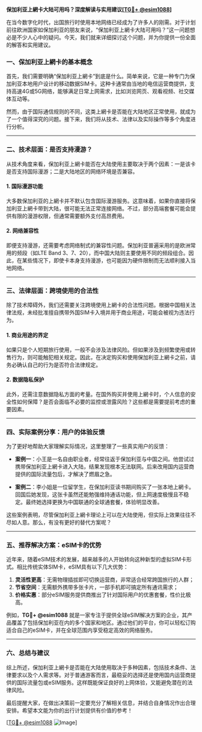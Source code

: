**保加利亚上網卡大陆可用吗？深度解读与实用建议[[TG💪+ @esim1088](https://t.me/s/esim1088)]**

在当今数字化时代，出国旅行时使用本地网络已经成为了许多人的刚需。对于计划前往欧洲国家如保加利亚的朋友来说，“保加利亚上網卡大陆可用吗？”这一问题想必是不少人心中的疑问。今天，我们就来详细探讨这个问题，并为你提供一份全面的解答和实用建议。

### 一、保加利亚上網卡的基本概念

首先，我们需要明确“保加利亚上網卡”到底是什么。简单来说，它是一种专门为保加利亚本地用户设计的移动数据SIM卡。这种卡通常由当地的电信运营商提供，支持高速4G或5G网络，能够满足日常上网需求，比如浏览网页、观看视频、社交媒体互动等。

然而，由于国际通信规则的不同，这类上網卡是否能在大陆地区正常使用，就成为了一个值得深究的问题。接下来，我们将从技术、法律以及实际操作等多个角度进行分析。

---

### 二、技术层面：是否支持漫游？

从技术角度来看，保加利亚上網卡能否在大陆使用主要取决于两个因素：一是该卡是否支持国际漫游；二是大陆地区的网络环境是否兼容。

#### 1. 国际漫游功能

大多数保加利亚的上網卡并不默认包含国际漫游服务。这意味着，如果你直接将保加利亚上網卡带到大陆，很可能无法正常连接网络。不过，部分高端套餐可能会提供有限的漫游权限，但通常需要额外支付高昂费用。

#### 2. 网络兼容性

即便支持漫游，还需要考虑网络制式的兼容性问题。保加利亚普遍采用的是欧洲常用的频段（如LTE Band 3、7、20），而中国大陆则主要使用不同的频段组合。因此，在某些情况下，即使卡本身支持漫游，也可能因为硬件限制而无法顺利接入当地网络。

---

### 三、法律层面：跨境使用的合法性

除了技术障碍外，我们还需要关注跨境使用上網卡的合法性问题。根据中国相关法律法规，未经批准擅自携带外国SIM卡入境并用于商业用途，可能会被视为违法行为。

#### 1. 商业用途的界定

如果只是个人短期旅行使用，一般不会涉及法律风险。但如果涉及到频繁使用或转售行为，则可能触犯相关规定。因此，在决定购买和使用保加利亚上網卡之前，请务必确认自己的行为是否符合法律规定。

#### 2. 数据隐私保护

此外，还需注意数据隐私方面的考量。在国外购买并使用上網卡时，个人信息的安全性如何保障？是否会面临不必要的监控或泄露风险？这些都是需要提前考虑的重要因素。

---

### 四、实际案例分享：用户的体验反馈

为了更好地帮助大家理解实际情况，这里整理了一些真实用户的反馈：

- **案例一**：小王是一名自由职业者，经常往返于保加利亚与中国之间。他尝试过携带保加利亚上網卡进入大陆，结果发现根本无法联网。后来改用国内运营商提供的国际流量包后，才解决了燃眉之急。
  
- **案例二**：李小姐是一位留学生，在保加利亚读书期间购买了一张本地上網卡。回国后她发现，这张卡虽然还能勉强维持通话功能，但上网速度极慢且不稳定。最终她选择更换为中国联通的全球通套餐，体验明显改善。

这些案例表明，尽管保加利亚上網卡理论上可以在大陆使用，但实际上效果往往不尽如人意。那么，有没有更好的替代方案呢？

---

### 五、推荐解决方案：eSIM卡的优势

近年来，随着eSIM技术的发展，越来越多的人开始转向这种新型的虚拟SIM卡形式。相比传统实体SIM卡，eSIM具有以下几大优势：

1. **灵活性更高**：无需物理插拔即可切换运营商，非常适合经常跨国旅行的人群；
2. **节省空间**：无需额外携带多张卡片，一部手机即可搞定所有通讯需求；
3. **价格实惠**：部分eSIM服务提供商推出了针对国际用户的优惠套餐，性价比极高。

例如，**TG💪+ @esim1088** 就是一家专注于提供全球eSIM解决方案的企业，其产品覆盖了包括保加利亚在内的多个国家和地区。通过他们的平台，你可以轻松订购适合自己的eSIM卡，并在全球范围内享受稳定高效的网络服务。

---

### 六、总结与建议

综上所述，保加利亚上網卡是否能在大陆使用取决于多种因素，包括技术条件、法律要求以及个人需求等。对于普通游客而言，最稳妥的选择还是使用国内运营商提供的国际流量包或eSIM服务。这样既能保证良好的上网体验，又能避免潜在的法律风险。

最后提醒大家，在做出决策前一定要充分了解相关信息，并结合自身情况作出合理安排。希望本文能为你的出行计划提供有价值的参考！

[[TG💪+ @esim1088](https://t.me/s/esim1088) ![Image](https://i.postimg.cc/4NQfJmqS/Snipaste-2025-05-13-00-14-12.png)]
